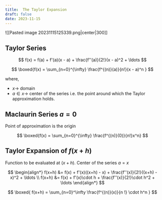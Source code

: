 ```yaml
---
title:  The Taylor Expansion
draft: false
date: 2023-11-15
---
```


![[Pasted image 20231115125339.png|center|300]]
## Taylor Series

$$
f(x) = f(a) + f'(a)(x - a) + \frac{f''(a)}{2!}(x - a)^2 + \ldots
$$


$$
\boxed{f(x) = \sum_{n=0}^{\infty} \frac{f^{(n)}(a)}{n!}(x - a)^n }
$$

where,
- $x\rightarrow$ domain
- $a\in x\rightarrow$ center of the series i.e. the point around which the Taylor approximation holds.

## Maclaurin Series $a=0$ 
Point of approximation is the origin

$$
\boxed{f(x) = \sum_{n=0}^{\infty} \frac{f^{(n)}(0)}{n!}x^n}
$$


## Taylor Expansion of $f(x+h)$
Function to be evaluated at $(x+h)$. 
Center of the series $a = x$

$$
\begin{align*}
f(x+h) &= f(x) + f'(x)((x+h) - x) + \frac{f''(x)}{2!}((x+h) - x)^2 + \ldots
\\
f(x+h) &= f(x) + f'(x)\cdot h + \frac{f''(x)}{2!}\cdot h^2 + \ldots
\end{align*}
$$


$$
\boxed{
f(x+h) = \sum_{n=0}^\infty \frac{f^{(n)}(x)}{n !} \cdot h^n
}
$$



